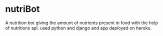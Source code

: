 # nutriBot

A nutrition bot giving the amount of nutrients present in food with the help of nutritionx api.
used python and django and app deployed on heroku.
